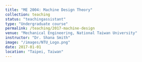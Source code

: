 ```yaml
---
title: "ME 2004: Machine Design Theory"
collection: teaching
status: "teachingassistant"
type: "Undergraduate course"
permalink: /teaching/2017-machine-design
venue: "Mechanical Engineering, National Taiwan University"
instructor: "Dr. Shana Smith"
image: "/images/NTU_Logo.png"
date: 2017-01-01
location: "Taipei, Taiwan"
---
```


